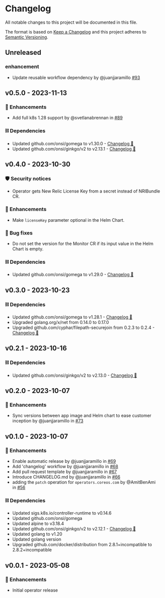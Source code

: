 # Changelog

All notable changes to this project will be documented in this file.

The format is based on [Keep a Changelog](http://keepachangelog.com/)
and this project adheres to [Semantic Versioning](http://semver.org/).

## Unreleased
### enhancement
- Update reusable workflow dependency by @juanjjaramillo [#93](https://github.com/newrelic/newrelic-k8s-operator/pull/93)

## v0.5.0 - 2023-11-13

### 🚀 Enhancements
- Add full k8s 1.28 support by @svetlanabrennan in [#89](https://github.com/newrelic/newrelic-k8s-operator/pull/89)

### ⛓️ Dependencies
- Updated github.com/onsi/gomega to v1.30.0 - [Changelog 🔗](https://github.com/onsi/gomega/releases/tag/v1.30.0)
- Updated github.com/onsi/ginkgo/v2 to v2.13.1 - [Changelog 🔗](https://github.com/onsi/ginkgo/releases/tag/v2.13.1)

## v0.4.0 - 2023-10-30

### 🛡️ Security notices
- Operator gets New Relic License Key from a secret instead of NRIBundle CR.

### 🚀 Enhancements
- Make `licenseKey` parameter optional in the Helm Chart.

### 🐞 Bug fixes
- Do not set the version for the Monitor CR if its input value in the Helm Chart is empty.

### ⛓️ Dependencies
- Updated github.com/onsi/gomega to v1.29.0 - [Changelog 🔗](https://github.com/onsi/gomega/releases/tag/v1.29.0)

## v0.3.0 - 2023-10-23

### ⛓️ Dependencies
- Updated github.com/onsi/gomega to v1.28.1 - [Changelog 🔗](https://github.com/onsi/gomega/releases/tag/v1.28.1)
- Upgraded golang.org/x/net from 0.14.0 to 0.17.0
- Upgraded github.com/cyphar/filepath-securejoin from 0.2.3 to 0.2.4 - [Changelog 🔗](https://github.com/cyphar/filepath-securejoin/releases/tag/v0.2.4)

## v0.2.1 - 2023-10-16

### ⛓️ Dependencies
- Updated github.com/onsi/ginkgo/v2 to v2.13.0 - [Changelog 🔗](https://github.com/onsi/ginkgo/releases/tag/v2.13.0)

## v0.2.0 - 2023-10-07

### 🚀 Enhancements
- Sync versions between app image and Helm chart to ease customer inception by @juanjjaramillo in [#73](https://github.com/newrelic/newrelic-k8s-operator/pull/73)

## v0.1.0 - 2023-10-07

### 🚀 Enhancements
- Enable automatic release by @juanjjaramillo in [#69](https://github.com/newrelic/newrelic-k8s-operator/pull/69)
- Add 'changelog' workflow by @juanjjaramillo in [#68](https://github.com/newrelic/newrelic-k8s-operator/pull/68)
- Add pull request template by @juanjjaramillo in [#67](https://github.com/newrelic/newrelic-k8s-operator/pull/67)
- Introduce CHANGELOG.md by @juanjjaramillo in [#66](https://github.com/newrelic/newrelic-k8s-operator/pull/66)
- adding the `patch` operation for `operators.coreos.com` by @AmitBenAmi in [#56](https://github.com/newrelic/newrelic-k8s-operator/pull/56)

### ⛓️ Dependencies
- Updated sigs.k8s.io/controller-runtime to v0.14.6
- Updated github.com/onsi/gomega
- Updated alpine to v3.18.4
- Updated github.com/onsi/ginkgo/v2 to v2.12.1 - [Changelog 🔗](https://github.com/onsi/ginkgo/releases/tag/v2.12.1)
- Updated golang to v1.20
- Updated golang version
- Upgraded github.com/docker/distribution from 2.8.1+incompatible to 2.8.2+incompatible

## v0.0.1 - 2023-05-08

### 🚀 Enhancements
- Initial operator release
